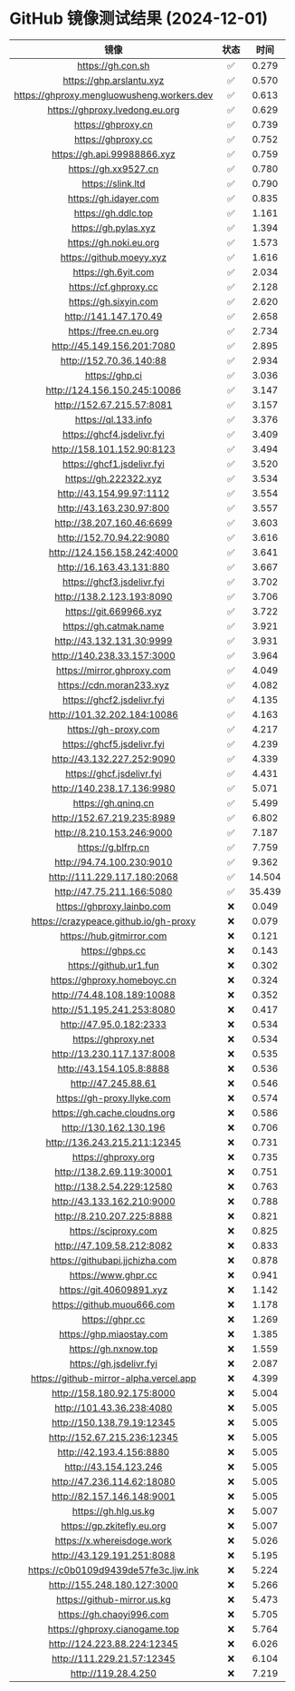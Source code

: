 # GitHub 镜像测试结果 (2024-12-01)

|  镜像  |  状态  |  时间  |
| :----: | :----: | :----: |
| https://gh.con.sh | ✅ | 0.279 |
| https://ghp.arslantu.xyz | ✅ | 0.570 |
| https://ghproxy.mengluowusheng.workers.dev | ✅ | 0.613 |
| https://ghproxy.lvedong.eu.org | ✅ | 0.629 |
| https://ghproxy.cn | ✅ | 0.739 |
| https://ghproxy.cc | ✅ | 0.752 |
| https://gh.api.99988866.xyz | ✅ | 0.759 |
| https://gh.xx9527.cn | ✅ | 0.780 |
| https://slink.ltd | ✅ | 0.790 |
| https://gh.idayer.com | ✅ | 0.835 |
| https://gh.ddlc.top | ✅ | 1.161 |
| https://gh.pylas.xyz | ✅ | 1.394 |
| https://gh.noki.eu.org | ✅ | 1.573 |
| https://github.moeyy.xyz | ✅ | 1.616 |
| https://gh.6yit.com | ✅ | 2.034 |
| https://cf.ghproxy.cc | ✅ | 2.128 |
| https://gh.sixyin.com | ✅ | 2.620 |
| http://141.147.170.49 | ✅ | 2.658 |
| https://free.cn.eu.org | ✅ | 2.734 |
| http://45.149.156.201:7080 | ✅ | 2.895 |
| http://152.70.36.140:88 | ✅ | 2.934 |
| https://ghp.ci | ✅ | 3.036 |
| http://124.156.150.245:10086 | ✅ | 3.147 |
| http://152.67.215.57:8081 | ✅ | 3.157 |
| https://ql.133.info | ✅ | 3.376 |
| https://ghcf4.jsdelivr.fyi | ✅ | 3.409 |
| http://158.101.152.90:8123 | ✅ | 3.494 |
| https://ghcf1.jsdelivr.fyi | ✅ | 3.520 |
| https://gh.222322.xyz | ✅ | 3.534 |
| http://43.154.99.97:1112 | ✅ | 3.554 |
| http://43.163.230.97:800 | ✅ | 3.557 |
| http://38.207.160.46:6699 | ✅ | 3.603 |
| http://152.70.94.22:9080 | ✅ | 3.616 |
| http://124.156.158.242:4000 | ✅ | 3.641 |
| http://16.163.43.131:880 | ✅ | 3.667 |
| https://ghcf3.jsdelivr.fyi | ✅ | 3.702 |
| http://138.2.123.193:8090 | ✅ | 3.706 |
| https://git.669966.xyz | ✅ | 3.722 |
| https://gh.catmak.name | ✅ | 3.921 |
| http://43.132.131.30:9999 | ✅ | 3.931 |
| http://140.238.33.157:3000 | ✅ | 3.964 |
| https://mirror.ghproxy.com | ✅ | 4.049 |
| https://cdn.moran233.xyz | ✅ | 4.082 |
| https://ghcf2.jsdelivr.fyi | ✅ | 4.135 |
| http://101.32.202.184:10086 | ✅ | 4.163 |
| https://gh-proxy.com | ✅ | 4.217 |
| https://ghcf5.jsdelivr.fyi | ✅ | 4.239 |
| http://43.132.227.252:9090 | ✅ | 4.339 |
| https://ghcf.jsdelivr.fyi | ✅ | 4.431 |
| http://140.238.17.136:9980 | ✅ | 5.071 |
| https://gh.qninq.cn | ✅ | 5.499 |
| http://152.67.219.235:8989 | ✅ | 6.802 |
| http://8.210.153.246:9000 | ✅ | 7.187 |
| https://g.blfrp.cn | ✅ | 7.759 |
| http://94.74.100.230:9010 | ✅ | 9.362 |
| http://111.229.117.180:2068 | ✅ | 14.504 |
| http://47.75.211.166:5080 | ✅ | 35.439 |
| https://ghproxy.lainbo.com | ❌ | 0.049 |
| https://crazypeace.github.io/gh-proxy | ❌ | 0.079 |
| https://hub.gitmirror.com | ❌ | 0.121 |
| https://ghps.cc | ❌ | 0.143 |
| https://github.ur1.fun | ❌ | 0.302 |
| https://ghproxy.homeboyc.cn | ❌ | 0.324 |
| http://74.48.108.189:10088 | ❌ | 0.352 |
| http://51.195.241.253:8080 | ❌ | 0.417 |
| http://47.95.0.182:2333 | ❌ | 0.534 |
| https://ghproxy.net | ❌ | 0.534 |
| http://13.230.117.137:8008 | ❌ | 0.535 |
| http://43.154.105.8:8888 | ❌ | 0.536 |
| http://47.245.88.61 | ❌ | 0.546 |
| https://gh-proxy.llyke.com | ❌ | 0.574 |
| https://gh.cache.cloudns.org | ❌ | 0.586 |
| http://130.162.130.196 | ❌ | 0.706 |
| http://136.243.215.211:12345 | ❌ | 0.731 |
| https://ghproxy.org | ❌ | 0.735 |
| http://138.2.69.119:30001 | ❌ | 0.751 |
| http://138.2.54.229:12580 | ❌ | 0.763 |
| http://43.133.162.210:9000 | ❌ | 0.788 |
| http://8.210.207.225:8888 | ❌ | 0.821 |
| https://sciproxy.com | ❌ | 0.825 |
| http://47.109.58.212:8082 | ❌ | 0.833 |
| https://githubapi.jjchizha.com | ❌ | 0.878 |
| https://www.ghpr.cc | ❌ | 0.941 |
| https://git.40609891.xyz | ❌ | 1.142 |
| https://github.muou666.com | ❌ | 1.178 |
| https://ghpr.cc | ❌ | 1.269 |
| https://ghp.miaostay.com | ❌ | 1.385 |
| https://gh.nxnow.top | ❌ | 1.559 |
| https://gh.jsdelivr.fyi | ❌ | 2.087 |
| https://github-mirror-alpha.vercel.app | ❌ | 4.399 |
| http://158.180.92.175:8000 | ❌ | 5.004 |
| http://101.43.36.238:4080 | ❌ | 5.005 |
| http://150.138.79.19:12345 | ❌ | 5.005 |
| http://152.67.215.236:12345 | ❌ | 5.005 |
| http://42.193.4.156:8880 | ❌ | 5.005 |
| http://43.154.123.246 | ❌ | 5.005 |
| http://47.236.114.62:18080 | ❌ | 5.005 |
| http://82.157.146.148:9001 | ❌ | 5.005 |
| https://gh.hlg.us.kg | ❌ | 5.007 |
| https://gp.zkitefly.eu.org | ❌ | 5.007 |
| https://x.whereisdoge.work | ❌ | 5.026 |
| http://43.129.191.251:8088 | ❌ | 5.195 |
| https://c0b0109d9439de57fe3c.ljw.ink | ❌ | 5.224 |
| http://155.248.180.127:3000 | ❌ | 5.266 |
| https://github-mirror.us.kg | ❌ | 5.473 |
| https://gh.chaoyi996.com | ❌ | 5.705 |
| https://ghproxy.cianogame.top | ❌ | 5.764 |
| http://124.223.88.224:12345 | ❌ | 6.026 |
| http://111.229.21.57:12345 | ❌ | 6.104 |
| http://119.28.4.250 | ❌ | 7.219 |
